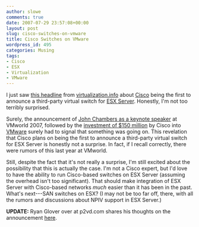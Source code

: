 ```yaml
---
author: slowe
comments: true
date: 2007-07-29 23:57:08+00:00
layout: post
slug: cisco-switches-on-vmware
title: Cisco Switches on VMware
wordpress_id: 495
categories: Musing
tags:
- Cisco
- ESX
- Virtualization
- VMware
---
```


I just saw [this headline](http://www.virtualization.info/2007/07/cisco-to-announce-first-3rd-party.html) from [virtualization.info](http://www.virtualization.info/) about [Cisco](http://www.cisco.com/) being the first to announce a third-party virtual switch for [ESX Server](http://www.vmware.com/products/vi/esx/).  Honestly, I'm not too terribly surprised.

Surely, the announcement of [John Chambers as a keynote speaker](http://www.virtualization.info/2007/07/cisco-ceo-to-deliver-vmworld-keynote.html) at VMworld 2007, followed by the [investment of $150 million](http://www.virtualization.info/2007/07/cisco-invests-150-million-in-vmware.html) by Cisco into [VMware](http://www.vmware.com/) surely had to signal that something was going on. This revelation that Cisco plans on being the first to announce a third-party virtual switch for ESX Server is honestly not a surprise. In fact, if I recall correctly, there were rumors of this last year at VMworld.

Still, despite the fact that it's not really a surprise, I'm still excited about the possibility that this is actually the case. I'm not a Cisco expert, but I'd love to have the ability to run Cisco-based switches on ESX Server (assuming the overhead isn't too significant). That should make integration of ESX Server with Cisco-based networks _much_ easier than it has been in the past. What's next---SAN switches on ESX? (I may not be too far off, there, with all the rumors and discussions about NPIV support in ESX Server.)

**UPDATE:** Ryan Glover over at p2vd.com shares his thoughts on the announcement [here](http://www.p2vd.com/?p=147).
